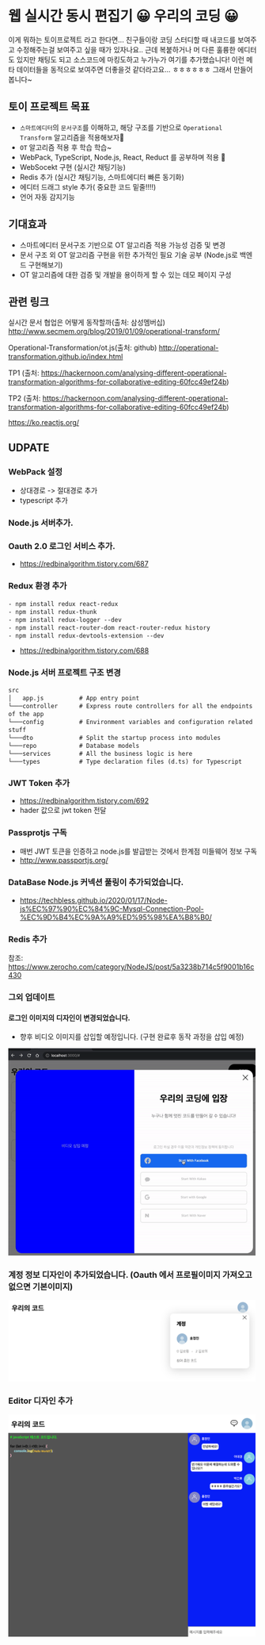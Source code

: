 # 웹 실시간 동시 편집기 😀 우리의 코딩 😀
이게 뭐하는 토이프로젝트 라고 한다면... 친구들이랑 코딩 스터디할 때 내코드를 보여주고 수정해주는걸 보여주고 싶을 때가 있자나요.. 근데 복붙하거나 머 다른 훌륭한 에디터도 있지만 채팅도 되고 소스코드에 마킹도하고 누가누가 여기를 추가했습니다! 이런 메타 데이터들을 동적으로 보여주면 더좋을것 같더라고요... ㅎㅎㅎㅎㅎㅎ 그래서 만들어봅니다~

## 토이 프로젝트 목표
- `스마트에디터`의 `문서구조`를 이해하고, 해당 구조를 기반으로 `Operational Transform` 알고리즘을 적용해보자🙏
- `OT` 알고리즘 적용 후 학습 학습~
- WebPack, TypeScript, Node.js, React, Reduct 를 공부하며 적용 🥊
- WebSocekt 구현 (실시간 채팅기능)
- Redis 추가 (실시간 채팅기능, 스마트에디터 빠른 동기화)
- 에디터 드래그 style 추가( 중요한 코드 밑줄!!!!)
- 언어 자동 감지기능

## 기대효과
- 스마트에디터 문서구조 기반으로 OT 알고리즘 적용 가능성 검증 및 변경
- 문서 구조 외 OT 알고리즘 구현을 위한 추가적인 필요 기술 공부 (Node.js로 백엔드 구현해보기)
- OT 알고리즘에 대한 검증 및 개발을 용이하게 할 수 있는 데모 페이지 구성

## 관련 링크
실시간 문서 협업은 어떻게 동작할까(출처: 삼성멤버십)
http://www.secmem.org/blog/2019/01/09/operational-transform/

Operational-Transformation/ot.js(출처: github)
http://operational-transformation.github.io/index.html
 
TP1 (출처: https://hackernoon.com/analysing-different-operational-transformation-algorithms-for-collaborative-editing-60fcc49ef24b)

TP2 (출처: https://hackernoon.com/analysing-different-operational-transformation-algorithms-for-collaborative-editing-60fcc49ef24b)

https://ko.reactjs.org/

## UDPATE
### WebPack 설정
- 상대경로 -> 절대경로 추가
- typescript 추가
### Node.js 서버추가.
### Oauth 2.0 로그인 서비스 추가.
- https://redbinalgorithm.tistory.com/687
### Redux 환경 추가
```
- npm install redux react-redux
- npm install redux-thunk
- npm install redux-logger --dev
- npm install react-router-dom react-router-redux history
- npm install redux-devtools-extension --dev
```
- https://redbinalgorithm.tistory.com/688

### Node.js 서버 프로젝트 구조 변경
```
src
│   app.js          # App entry point
└───controller      # Express route controllers for all the endpoints of the app
└───config          # Environment variables and configuration related stuff
└───dto             # Split the startup process into modules
└───repo            # Database models
└───services        # All the business logic is here
└───types           # Type declaration files (d.ts) for Typescript
```

### JWT Token 추가
- https://redbinalgorithm.tistory.com/692
- hader 값으로 jwt token 전달

### Passprotjs 구독
- 매번 JWT 토큰을 인증하고 node.js를 발급받는 것에서 한계점 미들웨어 정보 구독
- http://www.passportjs.org/

### DataBase Node.js 커넥션 풀링이 추가되었습니다.
- https://techbless.github.io/2020/01/17/Node-js%EC%97%90%EC%84%9C-Mysql-Connection-Pool-%EC%9D%B4%EC%9A%A9%ED%95%98%EA%B8%B0/

### Redis 추가
참조: https://www.zerocho.com/category/NodeJS/post/5a3238b714c5f9001b16c430

### 그외 업데이트
#### 로그인 이미지의 디자인이 변경되었습니다.
- 향후 비디오 이미지를 삽입할 예정입니다. (구현 완료후 동작 과정을 삽입 예정)
<img src="./image/ezgif-7-6a1e449c82d5.gif" width="500">

### 계정 정보 디자인이 추가되었습니다. (Oauth 에서 프로필이미지 가져오고 없으면 기본이미지)
<img src="./image/2021-08-06-03-44-51.png" width="500">

### Editor 디자인 추가
<img src="./image/2021-08-12-03-19-30.png" width="500">